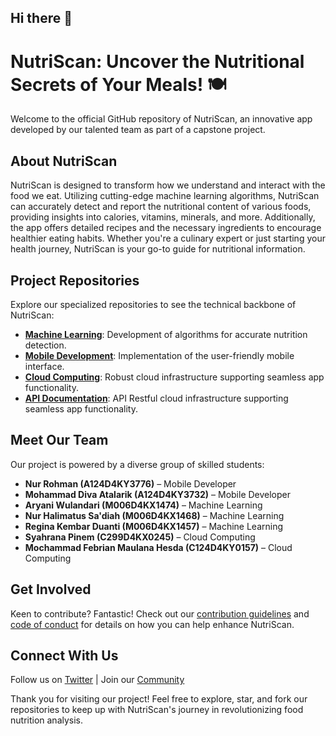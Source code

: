 ## Hi there 👋

# NutriScan: Uncover the Nutritional Secrets of Your Meals! 🍽️

Welcome to the official GitHub repository of NutriScan, an innovative app developed by our talented team as part of a capstone project.

## About NutriScan

NutriScan is designed to transform how we understand and interact with the food we eat. Utilizing cutting-edge machine learning algorithms, NutriScan can accurately detect and report the nutritional content of various foods, providing insights into calories, vitamins, minerals, and more. Additionally, the app offers detailed recipes and the necessary ingredients to encourage healthier eating habits. Whether you're a culinary expert or just starting your health journey, NutriScan is your go-to guide for nutritional information.

## Project Repositories
Explore our specialized repositories to see the technical backbone of NutriScan:
- [**Machine Learning**](https://github.com/NutriScann/Machine-Learning.git): Development of algorithms for accurate nutrition detection.
- [**Mobile Development**](https://github.com/NutriScann/nutriscan-app.git): Implementation of the user-friendly mobile interface.
- [**Cloud Computing**](https://github.com/NutriScann/cloud-computing.git): Robust cloud infrastructure supporting seamless app functionality.
- [**API Documentation**](https://nutriscann.github.io/api/): API Restful cloud infrastructure supporting seamless app functionality.

## Meet Our Team
Our project is powered by a diverse group of skilled students:
- **Nur Rohman (A124D4KY3776)** – Mobile Developer
- **Mohammad Diva Atalarik (A124D4KY3732)** – Mobile Developer
- **Aryani Wulandari (M006D4KX1474)** – Machine Learning
- **Nur Halimatus Sa'diah (M006D4KX1468)** – Machine Learning
- **Regina Kembar Duanti (M006D4KX1457)** – Machine Learning
- **Syahrana Pinem (C299D4KX0245)** – Cloud Computing
- **Mochammad Febrian Maulana Hesda (C124D4KY0157)** – Cloud Computing

## Get Involved
Keen to contribute? Fantastic! Check out our [contribution guidelines](link-to-contribution-guidelines) and [code of conduct](link-to-code-of-conduct) for details on how you can help enhance NutriScan.

## Connect With Us
Follow us on [Twitter](link-to-twitter) | Join our [Community](link-to-community)

Thank you for visiting our project! Feel free to explore, star, and fork our repositories to keep up with NutriScan's journey in revolutionizing food nutrition analysis.

